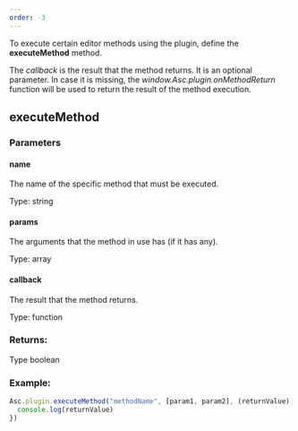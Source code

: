 ```yaml
---
order: -3
---
```


To execute certain editor methods using the plugin, define the **executeMethod** method.

The *callback* is the result that the method returns. It is an optional parameter. In case it is missing, the *window.Asc.plugin.onMethodReturn* function will be used to return the result of the method execution.

## executeMethod

### Parameters

#### name

The name of the specific method that must be executed.

Type: string

#### params

The arguments that the method in use has (if it has any).

Type: array

#### callback

The result that the method returns.

Type: function

### Returns:

Type boolean

### Example:

``` ts
Asc.plugin.executeMethod("methodName", [param1, param2], (returnValue) => {
  console.log(returnValue)
})
```
